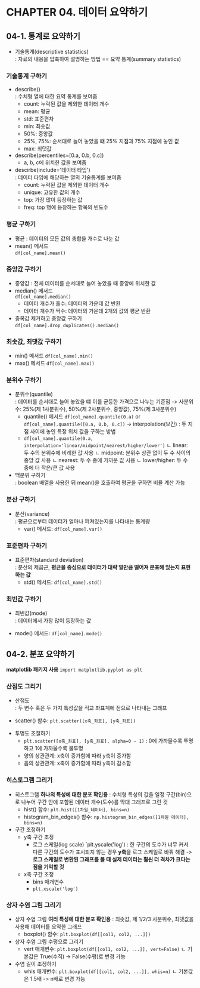 # CHAPTER 04. 데이터 요약하기
## 04-1. 통계로 요약하기
* 기술통계(descriptive statistics)  
 : 자료의 내용을 압축하여 설명하는 방법 == 요약 통계(summary statistics)
### 기술통계 구하기
* describe()  
 : 수치형 열에 대한 요약 통계를 보여줌
  - count: 누락된 값을 제외한 데이터 개수  
  - mean: 평균  
  - std: 표준편차
  - min: 최솟값
  - 50%: 중앙값
  - 25%, 75%: 순서대로 늘어 놓았을 떄 25% 지점과 75% 지점에 놓인 값
  - max: 최댓값
* describe(percentiles=[0.a, 0.b, 0.c])
  - a, b, c에 위치한 값을 보여줌
* descirbe(include='데이터 타입')  
 : 데이터 타입에 해당하는 열의 기술통계를 보여줌
  - count: 누락된 값을 제외한 데이터 개수  
  - unique: 고유한 값의 개수
  - top: 가장 많이 등장하는 값
  - freq: top 행에 등장하는 항목의 빈도수
### 평균 구하기
* 평균
 : 데이터의 모든 값의 총합을 개수로 나눈 값
* mean() 메서드  
 `df[col_name].mean()`
### 중앙값 구하기
* 중앙값
 : 전체 데이터를 순서대로 늘어 놓았을 때 중앙에 위치한 값
* median() 메서드  
 `df[col_name].median()`
  - 데이터 개수가 홀수: 데이터의 가운데 값 반환
  - 데이터 개수가 짝수: 데이터의 가운데 2개의 값의 평균 반환
* 중복값 제거하고 중앙값 구하기  
 `df[col_name].drop_duplicates().median()`
### 최솟값, 최댓값 구하기
 - min() 메서드 `df[col_name].min()`
 - max() 메서드 `df[col_name].max()`
### 분위수 구하기
* 분위수(quantile)  
 : 데이터를 순서대로 늘어 놓았을 떄 이를 균등한 가격으로 나누는 기준점
  -> 사분위수: 25%(제 1사분위수), 50%(제 2사분위수, 중앙값), 75%(제 3사분위수)
  - quantile() 메서드 `df[col_name].quantile(0.a)` or `df[col_name].quantile([0.a, 0.b, 0.c])`
  -> interpolation(보간) : 두 지점 사이에 놓인 특정 위치 값을 구하는 방법
  - `df[col_name].quantile(0.a, interpolation='linear/midpoint/nearest/higher/lower')`
   ㄴ linear: 두 수의 분위수에 비례한 값 사용
   ㄴ midpoint: 분위수 상관 없이 두 수 사이의 중앙 값 사용
   ㄴ nearest: 두 수 중에 가까운 값 사용
   ㄴ lower/higher: 두 수 중에 더 작은/큰 값 사용
* 백분위 구하기  
 : boolean 배열을 사용한 뒤 mean()을 호출하여 평균을 구하면 비율 계산 가능
### 분산 구하기
* 분산(variance)  
 : 평균으로부터 데이터가 얼마나 퍼져있는지를 나타내는 통계량
  - var() 메서드: `df[col_name].var()`
 ### 표준편차 구하기
 * 표준편차(standard deviation)  
  : 분산의 제곱근, **평균을 중심으로 데이터가 대략 얼만큼 떨어져 분포해 있는지 표현하는 값**
   - std() 메서드: `df[col_name].std()`
 ### 최빈값 구하기
 * 최빈값(mode)  
  : 데이터에서 가장 많이 등장하는 값
  - mode() 메서드: `df[col_name].mode()`
  
## 04-2. 분포 요약하기
**matplotlib 패키지 사용** `import matplotlib.pyplot as plt`
### 산점도 그리기
* 산점도  
 : 두 변수 혹은 두 가지 특성값을 직교 좌표계에 점으로 나타내는 그래프
 - scatter() 함수: `plt.scatter([x축_좌표], [y축_좌표])`
* 투명도 조절하기
  - `plt.scatter([x축_좌표], [y축_좌표], alpha=0 ~ 1)`
    : 0에 가까울수록 투명하고 1에 가까울수록 불투명
  - 양의 상관관계: x축이 증가함에 따라 y축이 증가함
  - 음의 상관관계: x축이 증가함에 따라 y축이 감소함
### 히스토그램 그리기
* 히스토그램  **하나의 특성에 대한 분포 확인용**
 : 수치형 특성의 값을 일정 구간(bin)으로 나누어 구간 안에 포함된 데이터 개수(도수)를 막대 그래프로 그린 것
  - hist() 함수: `plt.hist([1차원_데이터], bins=n)`
  - histogram_bin_edges() 함수: `np.histogram_bin_edges([1차원 데이터], bins=n)`
* 구간 조정하기
  - y축 구간 조정
    - 로그 스케일(log scale) `plt.yscale('log')
     : 한 구간의 도수가 너무 커서 다른 구간의 도수가 표시되지 않는 경우 **y축**을 로그 스케일로 바꿔 해결
      -> **로그 스케일로 변환된 그래프를 볼 때 실제 데이터는 훨씬 더 격차가 크다는 점을 기억할 것**
  - x축 구간 조정
    - bins 매개변수
    - `plt.xscale('log')`
### 상자 수염 그림 그리기
* 상자 수염 그림 **여러 특성에 대한 분포 확인용**
 : 최솟값, 제 1/2/3 사분위수, 최댓값을 사용해 데이터를 요약한 그래프
  - boxplot() 함수: `plt.boxplot(df[[col1, col2, ...]])`
* 상자 수염 그림 수평으로 그리기
  - vert 매개변수: `plt.boxplot(df[[col1, col2, ...]], vert=False)`
    ㄴ 기본값은 True(수직) -> False(수평)로 변경 가능
* 수염 길이 조정하기
  - whis 매개변수: `plt.boxplot(df[[col1, col2, ...]], whis=n)`
    ㄴ 기본값은 1.5배 -> n배로 변경 가능
